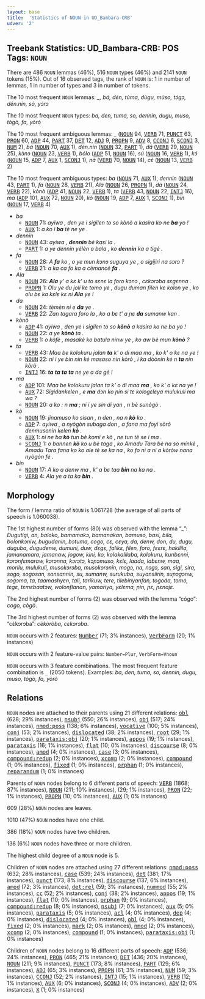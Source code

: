 ```yaml
---
layout: base
title:  'Statistics of NOUN in UD_Bambara-CRB'
udver: '2'
---
```


## Treebank Statistics: UD_Bambara-CRB: POS Tags: `NOUN`

There are 486 `NOUN` lemmas (46%), 516 `NOUN` types (46%) and 2141 `NOUN` tokens (15%).
Out of 16 observed tags, the rank of `NOUN` is: 1 in number of lemmas, 1 in number of types and 3 in number of tokens.

The 10 most frequent `NOUN` lemmas: <em>_, bá, dén, tùma, dùgu, mùso, tɔ́gɔ, dén.nin, sò, yɔ́rɔ</em>

The 10 most frequent `NOUN` types:  <em>ba, den, tuma, so, dennin, dugu, muso, tògò, fa, yòrò</em>

The 10 most frequent ambiguous lemmas: <em>_</em> (<tt><a href="bm_crb-pos-NOUN.html">NOUN</a></tt> 94, <tt><a href="bm_crb-pos-VERB.html">VERB</a></tt> 71, <tt><a href="bm_crb-pos-PUNCT.html">PUNCT</a></tt> 63, <tt><a href="bm_crb-pos-PRON.html">PRON</a></tt> 60, <tt><a href="bm_crb-pos-ADP.html">ADP</a></tt> 44, <tt><a href="bm_crb-pos-PART.html">PART</a></tt> 37, <tt><a href="bm_crb-pos-DET.html">DET</a></tt> 12, <tt><a href="bm_crb-pos-ADJ.html">ADJ</a></tt> 9, <tt><a href="bm_crb-pos-PROPN.html">PROPN</a></tt> 9, <tt><a href="bm_crb-pos-ADV.html">ADV</a></tt> 8, <tt><a href="bm_crb-pos-CCONJ.html">CCONJ</a></tt> 6, <tt><a href="bm_crb-pos-SCONJ.html">SCONJ</a></tt> 3, <tt><a href="bm_crb-pos-NUM.html">NUM</a></tt> 2), <em>bá</em> (<tt><a href="bm_crb-pos-NOUN.html">NOUN</a></tt> 70, <tt><a href="bm_crb-pos-AUX.html">AUX</a></tt> 1), <em>dén.nin</em> (<tt><a href="bm_crb-pos-NOUN.html">NOUN</a></tt> 32, <tt><a href="bm_crb-pos-PART.html">PART</a></tt> 1), <em>dá</em> (<tt><a href="bm_crb-pos-VERB.html">VERB</a></tt> 29, <tt><a href="bm_crb-pos-NOUN.html">NOUN</a></tt> 25), <em>kɔ̀nɔ</em> (<tt><a href="bm_crb-pos-NOUN.html">NOUN</a></tt> 23, <tt><a href="bm_crb-pos-VERB.html">VERB</a></tt> 1), <em>bólo</em> (<tt><a href="bm_crb-pos-ADP.html">ADP</a></tt> 51, <tt><a href="bm_crb-pos-NOUN.html">NOUN</a></tt> 16), <em>sú</em> (<tt><a href="bm_crb-pos-NOUN.html">NOUN</a></tt> 16, <tt><a href="bm_crb-pos-VERB.html">VERB</a></tt> 1), <em>kɔ́</em> (<tt><a href="bm_crb-pos-NOUN.html">NOUN</a></tt> 15, <tt><a href="bm_crb-pos-ADP.html">ADP</a></tt> 7, <tt><a href="bm_crb-pos-AUX.html">AUX</a></tt> 1, <tt><a href="bm_crb-pos-SCONJ.html">SCONJ</a></tt> 1), <em>nà</em> (<tt><a href="bm_crb-pos-VERB.html">VERB</a></tt> 70, <tt><a href="bm_crb-pos-NOUN.html">NOUN</a></tt> 14), <em>cɛ̀</em> (<tt><a href="bm_crb-pos-NOUN.html">NOUN</a></tt> 13, <tt><a href="bm_crb-pos-VERB.html">VERB</a></tt> 2)

The 10 most frequent ambiguous types:  <em>ba</em> (<tt><a href="bm_crb-pos-NOUN.html">NOUN</a></tt> 71, <tt><a href="bm_crb-pos-AUX.html">AUX</a></tt> 1), <em>dennin</em> (<tt><a href="bm_crb-pos-NOUN.html">NOUN</a></tt> 43, <tt><a href="bm_crb-pos-PART.html">PART</a></tt> 1), <em>fa</em> (<tt><a href="bm_crb-pos-NOUN.html">NOUN</a></tt> 28, <tt><a href="bm_crb-pos-VERB.html">VERB</a></tt> 21), <em>Ala</em> (<tt><a href="bm_crb-pos-NOUN.html">NOUN</a></tt> 26, <tt><a href="bm_crb-pos-PROPN.html">PROPN</a></tt> 1), <em>da</em> (<tt><a href="bm_crb-pos-NOUN.html">NOUN</a></tt> 24, <tt><a href="bm_crb-pos-VERB.html">VERB</a></tt> 22), <em>kònò</em> (<tt><a href="bm_crb-pos-ADP.html">ADP</a></tt> 41, <tt><a href="bm_crb-pos-NOUN.html">NOUN</a></tt> 22, <tt><a href="bm_crb-pos-VERB.html">VERB</a></tt> 1), <em>ta</em> (<tt><a href="bm_crb-pos-VERB.html">VERB</a></tt> 43, <tt><a href="bm_crb-pos-NOUN.html">NOUN</a></tt> 22, <tt><a href="bm_crb-pos-INTJ.html">INTJ</a></tt> 16), <em>ma</em> (<tt><a href="bm_crb-pos-ADP.html">ADP</a></tt> 101, <tt><a href="bm_crb-pos-AUX.html">AUX</a></tt> 72, <tt><a href="bm_crb-pos-NOUN.html">NOUN</a></tt> 20), <em>kò</em> (<tt><a href="bm_crb-pos-NOUN.html">NOUN</a></tt> 19, <tt><a href="bm_crb-pos-ADP.html">ADP</a></tt> 7, <tt><a href="bm_crb-pos-AUX.html">AUX</a></tt> 1, <tt><a href="bm_crb-pos-SCONJ.html">SCONJ</a></tt> 1), <em>bin</em> (<tt><a href="bm_crb-pos-NOUN.html">NOUN</a></tt> 17, <tt><a href="bm_crb-pos-VERB.html">VERB</a></tt> 4)


* <em>ba</em>
  * <tt><a href="bm_crb-pos-NOUN.html">NOUN</a></tt> 71: <em>ayiwa , den ye i sigilen to so kònò a kasira ko ne <b>ba</b> yo !</em>
  * <tt><a href="bm_crb-pos-AUX.html">AUX</a></tt> 1: <em>a ko i <b>ba</b> tè ne ye .</em>
* <em>dennin</em>
  * <tt><a href="bm_crb-pos-NOUN.html">NOUN</a></tt> 43: <em>ayiwa , <b>dennin</b> bè kasi la .</em>
  * <tt><a href="bm_crb-pos-PART.html">PART</a></tt> 1: <em>a ye dennin yèlèn o bala , ko <b>dennin</b> ka a tigè .</em>
* <em>fa</em>
  * <tt><a href="bm_crb-pos-NOUN.html">NOUN</a></tt> 28: <em>A <b>fa</b> ko , o ye mun kɔnɔ suguya ye , o sigijiri na sɔrɔ ?</em>
  * <tt><a href="bm_crb-pos-VERB.html">VERB</a></tt> 21: <em>a ka ca fo ka a cèmancè <b>fa</b> .</em>
* <em>Ala</em>
  * <tt><a href="bm_crb-pos-NOUN.html">NOUN</a></tt> 26: <em><b>Ala</b> y' a kɛ k' u to sɛnɛ la foro kɔnɔ , cɛkɔrɔba sɛgɛnna .</em>
  * <tt><a href="bm_crb-pos-PROPN.html">PROPN</a></tt> 1: <em>Olu ye du joli kɛ tomo ye , dugu duman filen kɛ kolon ye , ko olu bɛ ka kɛlɛ kɛ ni <b>Ala</b> ye !</em>
* <em>da</em>
  * <tt><a href="bm_crb-pos-NOUN.html">NOUN</a></tt> 24: <em>tèmèn ni e <b>da</b> ye .</em>
  * <tt><a href="bm_crb-pos-VERB.html">VERB</a></tt> 22: <em>Zan tagara foro la , ko a bɛ t' a ɲɛ <b>da</b> sumanw kan .</em>
* <em>kònò</em>
  * <tt><a href="bm_crb-pos-ADP.html">ADP</a></tt> 41: <em>ayiwa , den ye i sigilen to so <b>kònò</b> a kasira ko ne ba yo !</em>
  * <tt><a href="bm_crb-pos-NOUN.html">NOUN</a></tt> 22: <em>a ye <b>kònò</b> ta .</em>
  * <tt><a href="bm_crb-pos-VERB.html">VERB</a></tt> 1: <em>o kòfè , masakè ko batula ninw ye , ko aw bè mun <b>kònò</b> ?</em>
* <em>ta</em>
  * <tt><a href="bm_crb-pos-VERB.html">VERB</a></tt> 43: <em>Maa be kolokuru jalan <b>ta</b> k' o di maa ma , ko k' o kɛ na ye !</em>
  * <tt><a href="bm_crb-pos-NOUN.html">NOUN</a></tt> 22: <em>ni i ye bin nin kè masaso nin kòrò , i ka dòònin kè n <b>ta</b> nin kòrò .</em>
  * <tt><a href="bm_crb-pos-INTJ.html">INTJ</a></tt> 16: <em><b>ta</b> <b>ta</b> <b>ta</b> <b>ta</b> ne ye a da gè !</em>
* <em>ma</em>
  * <tt><a href="bm_crb-pos-ADP.html">ADP</a></tt> 101: <em>Maa be kolokuru jalan ta k' o di maa <b>ma</b> , ko k' o kɛ na ye !</em>
  * <tt><a href="bm_crb-pos-AUX.html">AUX</a></tt> 72: <em>Sigidankelen , e <b>ma</b> dɔn ko ɲin si tɛ kologɛlɛya mulukuli ma wa ?</em>
  * <tt><a href="bm_crb-pos-NOUN.html">NOUN</a></tt> 20: <em>a ko : n <b>ma</b> ; ni i ye sin di yan , n bè sunògò .</em>
* <em>kò</em>
  * <tt><a href="bm_crb-pos-NOUN.html">NOUN</a></tt> 19: <em>jinamuso ko sisan , n den , na n <b>kò</b> ko .</em>
  * <tt><a href="bm_crb-pos-ADP.html">ADP</a></tt> 7: <em>ayiwa , a nyògòn subaga don , a fana ma foyi sòrò denmusonin kelen <b>kò</b> .</em>
  * <tt><a href="bm_crb-pos-AUX.html">AUX</a></tt> 1: <em>ni ne ba <b>kò</b> tun bè komi e kò , ne tun tè se i ma .</em>
  * <tt><a href="bm_crb-pos-SCONJ.html">SCONJ</a></tt> 1: <em>o bannen <b>kò</b> ko u bè taga , ko Amadu Tara bè na so minkè , Amadu Tara fana ko ko ale tè se ka na , ko fo ni a ni a kòròw nana nyògòn fè .</em>
* <em>bin</em>
  * <tt><a href="bm_crb-pos-NOUN.html">NOUN</a></tt> 17: <em>A ko a denw ma , k' a bɛ taa <b>bin</b> na ka na .</em>
  * <tt><a href="bm_crb-pos-VERB.html">VERB</a></tt> 4: <em>Ala ye a ta ka <b>bin</b> .</em>

## Morphology

The form / lemma ratio of `NOUN` is 1.061728 (the average of all parts of speech is 1.060038).

The 1st highest number of forms (80) was observed with the lemma “_”: <em>Dugutigi, an, baloko, bamamakɔ, bamanakan, bamuso, basi, bila, bolonkɔniw, bugudanin, bɔtuma, cogo, cɛ, cɛya, da, denw, don, du, dugu, duguba, dugudenw, dumuni, duw, dɛgɛ, falikɛ, filen, foro, fɛɛrɛ, hakilila, jamanamara, jamanaw, jogow, kini, ko, kolakalilaba, kolokuru, kunbɛnni, kɔrɔnfɛmaraw, kɔrɔnna, kɔrɔtɔ, kɔɲɔmuso, kɛlɛ, laada, labɛnw, maa, morilu, mulukuli, musokɔrɔba, musokɔrɔnin, mɔgɔ, na, nɔgɔ, san, sigi, sira, sogo, sogosan, sonsannin, su, sumanw, surukuba, suyansiirin, suɲɔgɔnw, sɔgɔma, ta, taamashyɛn, tali, tarikuw, tere, tilebinyanfan, togoda, tomo, tɛgɛ, tɛmɛbaatɔw, wolonflanan, yamariya, yɛlɛma, ɲin, ɲɛ, ɲɛnajɛ</em>.

The 2nd highest number of forms (2) was observed with the lemma “cógo”: <em>cogo, cògò</em>.

The 3rd highest number of forms (2) was observed with the lemma “cɛ̀kɔrɔba”: <em>cèkòròba, cɛkɔrɔba</em>.

`NOUN` occurs with 2 features: <tt><a href="bm_crb-feat-Number.html">Number</a></tt> (71; 3% instances), <tt><a href="bm_crb-feat-VerbForm.html">VerbForm</a></tt> (20; 1% instances)

`NOUN` occurs with 2 feature-value pairs: `Number=Plur`, `VerbForm=Vnoun`

`NOUN` occurs with 3 feature combinations.
The most frequent feature combination is `_` (2050 tokens).
Examples: <em>ba, den, tuma, so, dennin, dugu, muso, tògò, fa, yòrò</em>


## Relations

`NOUN` nodes are attached to their parents using 21 different relations: <tt><a href="bm_crb-dep-obl.html">obl</a></tt> (628; 29% instances), <tt><a href="bm_crb-dep-nsubj.html">nsubj</a></tt> (550; 26% instances), <tt><a href="bm_crb-dep-obj.html">obj</a></tt> (517; 24% instances), <tt><a href="bm_crb-dep-nmod-poss.html">nmod:poss</a></tt> (138; 6% instances), <tt><a href="bm_crb-dep-vocative.html">vocative</a></tt> (100; 5% instances), <tt><a href="bm_crb-dep-conj.html">conj</a></tt> (53; 2% instances), <tt><a href="bm_crb-dep-dislocated.html">dislocated</a></tt> (38; 2% instances), <tt><a href="bm_crb-dep-root.html">root</a></tt> (29; 1% instances), <tt><a href="bm_crb-dep-parataxis-obj.html">parataxis:obj</a></tt> (20; 1% instances), <tt><a href="bm_crb-dep-appos.html">appos</a></tt> (19; 1% instances), <tt><a href="bm_crb-dep-parataxis.html">parataxis</a></tt> (16; 1% instances), <tt><a href="bm_crb-dep-flat.html">flat</a></tt> (10; 0% instances), <tt><a href="bm_crb-dep-discourse.html">discourse</a></tt> (8; 0% instances), <tt><a href="bm_crb-dep-amod.html">amod</a></tt> (4; 0% instances), <tt><a href="bm_crb-dep-case.html">case</a></tt> (3; 0% instances), <tt><a href="bm_crb-dep-compound-redup.html">compound:redup</a></tt> (2; 0% instances), <tt><a href="bm_crb-dep-xcomp.html">xcomp</a></tt> (2; 0% instances), <tt><a href="bm_crb-dep-compound.html">compound</a></tt> (1; 0% instances), <tt><a href="bm_crb-dep-fixed.html">fixed</a></tt> (1; 0% instances), <tt><a href="bm_crb-dep-orphan.html">orphan</a></tt> (1; 0% instances), <tt><a href="bm_crb-dep-reparandum.html">reparandum</a></tt> (1; 0% instances)

Parents of `NOUN` nodes belong to 6 different parts of speech: <tt><a href="bm_crb-pos-VERB.html">VERB</a></tt> (1868; 87% instances), <tt><a href="bm_crb-pos-NOUN.html">NOUN</a></tt> (211; 10% instances),  (29; 1% instances), <tt><a href="bm_crb-pos-PRON.html">PRON</a></tt> (22; 1% instances), <tt><a href="bm_crb-pos-PROPN.html">PROPN</a></tt> (10; 0% instances), <tt><a href="bm_crb-pos-AUX.html">AUX</a></tt> (1; 0% instances)

609 (28%) `NOUN` nodes are leaves.

1010 (47%) `NOUN` nodes have one child.

386 (18%) `NOUN` nodes have two children.

136 (6%) `NOUN` nodes have three or more children.

The highest child degree of a `NOUN` node is 5.

Children of `NOUN` nodes are attached using 27 different relations: <tt><a href="bm_crb-dep-nmod-poss.html">nmod:poss</a></tt> (632; 28% instances), <tt><a href="bm_crb-dep-case.html">case</a></tt> (539; 24% instances), <tt><a href="bm_crb-dep-det.html">det</a></tt> (381; 17% instances), <tt><a href="bm_crb-dep-punct.html">punct</a></tt> (173; 8% instances), <tt><a href="bm_crb-dep-discourse.html">discourse</a></tt> (137; 6% instances), <tt><a href="bm_crb-dep-amod.html">amod</a></tt> (72; 3% instances), <tt><a href="bm_crb-dep-det-rel.html">det:rel</a></tt> (59; 3% instances), <tt><a href="bm_crb-dep-nummod.html">nummod</a></tt> (55; 2% instances), <tt><a href="bm_crb-dep-cc.html">cc</a></tt> (52; 2% instances), <tt><a href="bm_crb-dep-conj.html">conj</a></tt> (38; 2% instances), <tt><a href="bm_crb-dep-appos.html">appos</a></tt> (19; 1% instances), <tt><a href="bm_crb-dep-flat.html">flat</a></tt> (10; 0% instances), <tt><a href="bm_crb-dep-orphan.html">orphan</a></tt> (9; 0% instances), <tt><a href="bm_crb-dep-compound-redup.html">compound:redup</a></tt> (8; 0% instances), <tt><a href="bm_crb-dep-nsubj.html">nsubj</a></tt> (7; 0% instances), <tt><a href="bm_crb-dep-aux.html">aux</a></tt> (5; 0% instances), <tt><a href="bm_crb-dep-parataxis.html">parataxis</a></tt> (5; 0% instances), <tt><a href="bm_crb-dep-acl.html">acl</a></tt> (4; 0% instances), <tt><a href="bm_crb-dep-dep.html">dep</a></tt> (4; 0% instances), <tt><a href="bm_crb-dep-dislocated.html">dislocated</a></tt> (4; 0% instances), <tt><a href="bm_crb-dep-obl.html">obl</a></tt> (4; 0% instances), <tt><a href="bm_crb-dep-fixed.html">fixed</a></tt> (2; 0% instances), <tt><a href="bm_crb-dep-mark.html">mark</a></tt> (2; 0% instances), <tt><a href="bm_crb-dep-nmod.html">nmod</a></tt> (2; 0% instances), <tt><a href="bm_crb-dep-xcomp.html">xcomp</a></tt> (2; 0% instances), <tt><a href="bm_crb-dep-compound.html">compound</a></tt> (1; 0% instances), <tt><a href="bm_crb-dep-parataxis-obj.html">parataxis:obj</a></tt> (1; 0% instances)

Children of `NOUN` nodes belong to 16 different parts of speech: <tt><a href="bm_crb-pos-ADP.html">ADP</a></tt> (536; 24% instances), <tt><a href="bm_crb-pos-PRON.html">PRON</a></tt> (465; 21% instances), <tt><a href="bm_crb-pos-DET.html">DET</a></tt> (436; 20% instances), <tt><a href="bm_crb-pos-NOUN.html">NOUN</a></tt> (211; 9% instances), <tt><a href="bm_crb-pos-PUNCT.html">PUNCT</a></tt> (173; 8% instances), <tt><a href="bm_crb-pos-PART.html">PART</a></tt> (129; 6% instances), <tt><a href="bm_crb-pos-ADJ.html">ADJ</a></tt> (65; 3% instances), <tt><a href="bm_crb-pos-PROPN.html">PROPN</a></tt> (61; 3% instances), <tt><a href="bm_crb-pos-NUM.html">NUM</a></tt> (59; 3% instances), <tt><a href="bm_crb-pos-CCONJ.html">CCONJ</a></tt> (52; 2% instances), <tt><a href="bm_crb-pos-INTJ.html">INTJ</a></tt> (15; 1% instances), <tt><a href="bm_crb-pos-VERB.html">VERB</a></tt> (12; 1% instances), <tt><a href="bm_crb-pos-AUX.html">AUX</a></tt> (6; 0% instances), <tt><a href="bm_crb-pos-SCONJ.html">SCONJ</a></tt> (4; 0% instances), <tt><a href="bm_crb-pos-ADV.html">ADV</a></tt> (2; 0% instances), <tt><a href="bm_crb-pos-X.html">X</a></tt> (1; 0% instances)

